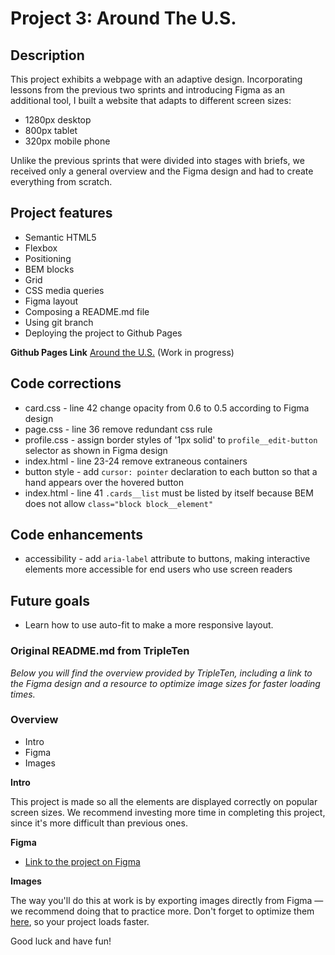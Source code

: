 # Project 3: Around The U.S.

## Description

This project exhibits a webpage with an adaptive design. Incorporating lessons from the previous two sprints and introducing Figma as an additional tool, I built a website that adapts to different screen sizes:

- 1280px desktop
- 800px tablet
- 320px mobile phone

Unlike the previous sprints that were divided into stages with briefs, we received only a general overview and the Figma design and had to create everything from scratch.

## Project features

- Semantic HTML5
- Flexbox
- Positioning
- BEM blocks
- Grid
- CSS media queries
- Figma layout
- Composing a README.md file
- Using git branch
- Deploying the project to Github Pages

**Github Pages Link** [Around the U.S.](https://jstitch626.github.io/se_project_aroundtheus/) (Work in progress)

## Code corrections

- card.css - line 42 change opacity from 0.6 to 0.5 according to Figma design
- page.css - line 36 remove redundant css rule
- profile.css - assign border styles of '1px solid' to `profile__edit-button` selector as shown in Figma design
- index.html - line 23-24 remove extraneous containers
- button style - add `cursor: pointer` declaration to each button so that a hand appears over the hovered button
- index.html - line 41 `.cards__list` must be listed by itself because BEM does not allow `class="block block__element"`

## Code enhancements

- accessibility - add `aria-label` attribute to buttons, making interactive elements more accessible for end users who use screen readers

## Future goals

- Learn how to use auto-fit to make a more responsive layout.

### Original README.md from TripleTen

_Below you will find the overview provided by TripleTen, including a link to the Figma design and a resource to optimize image sizes for faster loading times._

### Overview

- Intro
- Figma
- Images

**Intro**

This project is made so all the elements are displayed correctly on popular screen sizes. We recommend investing more time in completing this project, since it's more difficult than previous ones.

**Figma**

- [Link to the project on Figma](https://www.figma.com/file/ii4xxsJ0ghevUOcssTlHZv/Sprint-3%3A-Around-the-US?node-id=0%3A1)

**Images**

The way you'll do this at work is by exporting images directly from Figma — we recommend doing that to practice more. Don't forget to optimize them [here](https://tinypng.com/), so your project loads faster.

Good luck and have fun!
